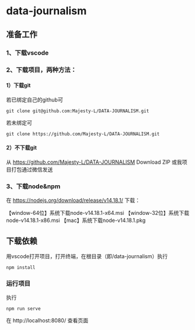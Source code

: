 # data-journalism

## 准备工作
### 1、下载vscode
### 2、下载项目，两种方法：
#### 1）下载git
若已绑定自己的github可
```
git clone git@github.com:Majesty-L/DATA-JOURNALISM.git
```
若未绑定可
```
git clone https://github.com/Majesty-L/DATA-JOURNALISM.git
```
#### 2）不下载git
从 https://github.com/Majesty-L/DATA-JOURNALISM Download ZIP
或我项目打包通过微信发送

### 3、下载node&npm
在 https://nodejs.org/download/release/v14.18.1/ 下载：

【window-64位】系统下载node-v14.18.1-x64.msi
【window-32位】系统下载node-v14.18.1-x86.msi
【mac】系统下载node-v14.18.1.pkg

## 下载依赖
用vscode打开项目，打开终端，在根目录（即/data-journalism）执行
```
npm install
```

### 运行项目
执行
```
npm run serve
```
在 http://localhost:8080/ 查看页面